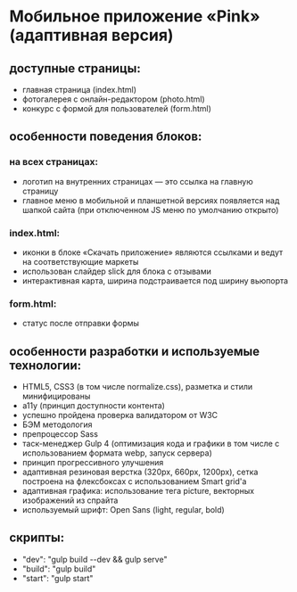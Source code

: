 # Мобильное приложение «Pink» (адаптивная версия)

## доступные страницы:
- главная страница (index.html)
- фотогалерея с онлайн-редактором (photo.html)
- конкурс с формой для пользователей (form.html)

## особенности поведения блоков:

### на всех страницах:
- логотип на внутренних страницах — это ссылка на главную страницу
- главное меню в мобильной и планшетной версиях появляется над шапкой сайта (при отключенном JS меню по умолчанию открыто)

### index.html:
- иконки в блоке «Скачать приложение» являются ссылками и ведут на соответствующие маркеты
- использован слайдер slick для блока с отзывами
- интерактивная карта, ширина подстраивается под ширину вьюпорта

### form.html:
- статус после отправки формы

## особенности разработки и используемые технологии:
- HTML5, CSS3 (в том числе normalize.css), разметка и стили минифицированы
- a11y (принцип доступности контента)
- успешно пройдена проверка валидатором от W3C
- БЭМ методология
- препроцессор Sass
- таск-менеджер Gulp 4 (оптимизация кода и графики в том числе с использованием формата webp, запуск сервера)
- принцип прогрессивного улучшения
- адаптивная резиновая верстка (320px, 660px, 1200px), сетка построена на флексбоксах с использованием Smart grid'a
- адаптивная графика: использование тега picture, векторных изображений из спрайта
- используемый шрифт: Open Sans (light, regular, bold)

## скрипты:
- "dev": "gulp build --dev && gulp serve"
- "build": "gulp build"
- "start": "gulp start"
